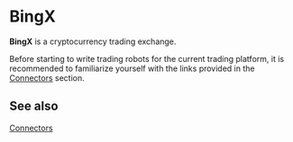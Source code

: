 # BingX

**BingX** is a cryptocurrency trading exchange.

Before starting to write trading robots for the current trading platform, it is recommended to familiarize yourself with the links provided in the [Connectors](../connectors.md) section.

## See also

[Connectors](../../connectors.md)
